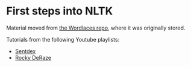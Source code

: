# First steps into NLTK
Material moved from [the Wordlaces repo](https://github.com/jchwenger/Wordlaces), where it was originally stored.

Tutorials from the following Youtube playlists:
 - [Sentdex](https://www.youtube.com/watch?v=FLZvOKSCkxY&list=PLQVvvaa0QuDf2JswnfiGkliBInZnIC4HL) 
 - [Rocky DeRaze](https://www.youtube.com/playlist?list=PLcTXcpndN-Sl9eYrKM6jtcOTgC52EJnqH)
